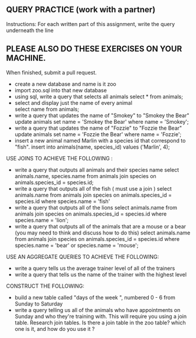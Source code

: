 ## QUERY PRACTICE (work with a partner)

Instructions:
For each written part of this assignment, write the query underneath the line
## PLEASE ALSO DO THESE EXERCISES ON YOUR MACHINE.

When finished, submit a pull request.

* create a new database and name is it zoo
* import zoo.sql into that new database
* using sql, write a query that selects all animals
select * from animals;
* select and display just the name of every animal   
select name from animals;
* write a query that updates the name of "Smokey" to "Smokey the Bear"
update animals set name = 'Smokey the Bear' where name = 'Smokey';
* write a query that updates the name of "Fozzie" to "Fozzie the Bear"
update animals set name = 'Fozzie the Bear' where name = 'Fozzie';
* insert a new animal named Marlin with a species id that correspond to "fish".
insert into animals(name, species_id) values ('Marlin', 4);


USE JOINS TO ACHIEVE THE FOLLOWING :

* write a query that outputs all animals and their species name
select animals.name, species.name from animals join species on animals.species_id = species.id;
* write a query that outputs all of the fish ( must use a join )
select animals.name from animals join species on animals.species_id = species.id where species.name = 'fish'
* write a query that outputs all of the lions
select animals.name from animals join species on animals.species_id = species.id where species.name = 'lion';
* write a query that outputs all of the animals that are a mouse or a bear (you may need to think and discuss how to do this)
select animals.name from animals join species on animals.species_id = species.id where species.name = 'bear' or species.name = 'mouse';

USE AN AGGREGATE QUERIES TO ACHIEVE THE FOLLOWING:

* write a query tells us the average trainer level of all of the trainers
* write a query that tells us the name of the trainer with the highest level

CONSTRUCT THE FOLLOWING:

* build a new table called "days of the week ", numbered 0 - 6 from Sunday to Saturday
* write a query telling us all of the animals who have appointments on Sunday and who they're training with. This will require you using a join table.  Research join tables.  Is there a join table in the zoo table? which one is it, and how do you use it ?
